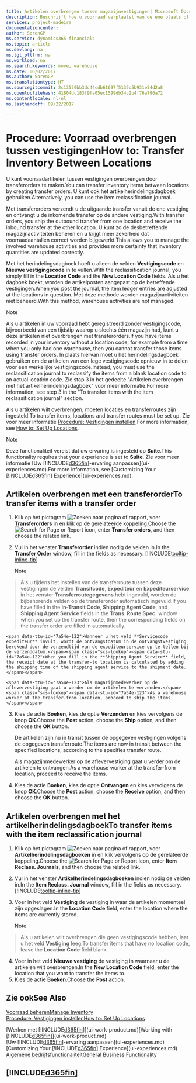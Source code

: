 ```yaml
---
title: Artikelen overbrengen tussen magazijnvestigingen| Microsoft Docs
description: Beschrijft hoe u voorraad verplaatst van de ene plaats of magazijn naar een andere, met het herindelingsdagboek of met transferorders.
services: project-madeira
documentationcenter: 
author: SorenGP
ms.service: dynamics365-financials
ms.topic: article
ms.devlang: na
ms.tgt_pltfrm: na
ms.workload: na
ms.search.keywords: move, warehouse
ms.date: 06/02/2017
ms.author: SorenGP
ms.translationtype: HT
ms.sourcegitcommit: 2c13559bb3dc44cdb61697f5135c5b931e34d2a8
ms.openlocfilehash: 41804dc183f9fa05ec1599db34c2b4f76a790a72
ms.contentlocale: nl-nl
ms.lasthandoff: 09/22/2017

---
```

# <a name="how-to-transfer-inventory-between-locations"></a><span data-ttu-id="7a54e-103">Procedure: Voorraad overbrengen tussen vestigingen</span><span class="sxs-lookup"><span data-stu-id="7a54e-103">How to: Transfer Inventory Between Locations</span></span>
<span data-ttu-id="7a54e-104">U kunt voorraadartikelen tussen vestigingen overbrengen door transferorders te maken.</span><span class="sxs-lookup"><span data-stu-id="7a54e-104">You can transfer inventory items between locations by creating transfer orders.</span></span> <span data-ttu-id="7a54e-105">U kunt ook het artikelherindelingsdagboek gebruiken.</span><span class="sxs-lookup"><span data-stu-id="7a54e-105">Alternatively, you can use the item reclassification journal.</span></span>

<span data-ttu-id="7a54e-106">Met transferorders verzendt u de uitgaande transfer vanuit de ene vestiging en ontvangt u de inkomende transfer op de andere vestiging.</span><span class="sxs-lookup"><span data-stu-id="7a54e-106">With transfer orders, you ship the outbound transfer from one location and receive the inbound transfer at the other location.</span></span> <span data-ttu-id="7a54e-107">U kunt zo de desbetreffende magazijnactiviteiten beheren en u krijgt meer zekerheid dat voorraadaantallen correct worden bijgewerkt.</span><span class="sxs-lookup"><span data-stu-id="7a54e-107">This allows you to manage the involved warehouse activities and provides more certainty that inventory quantities are updated correctly.</span></span>

<span data-ttu-id="7a54e-108">Met het herindelingsdagboek hoeft u alleen de velden **Vestigingscode** en **Nieuwe vestigingscode** in te vullen.</span><span class="sxs-lookup"><span data-stu-id="7a54e-108">With the reclassification journal, you simply fill in the **Location Code** and the **New Location Code** fields.</span></span> <span data-ttu-id="7a54e-109">Als u het dagboek boekt, worden de artikelposten aangepast op de betreffende vestigingen.</span><span class="sxs-lookup"><span data-stu-id="7a54e-109">When you post the journal, the item ledger entries are adjusted at the locations in question.</span></span> <span data-ttu-id="7a54e-110">Met deze methode worden magazijnactiviteiten niet beheerd.</span><span class="sxs-lookup"><span data-stu-id="7a54e-110">With this method, warehouse activities are not managed.</span></span>

> [!NOTE]  
>   <span data-ttu-id="7a54e-111">Als u artikelen in uw voorraad hebt geregistreerd zonder vestigingscode, bijvoorbeeld van een tijdstip waarop u slechts één magazijn had, kunt u deze artikelen niet overbrengen met transferorders.</span><span class="sxs-lookup"><span data-stu-id="7a54e-111">If you have items recorded in your inventory without a location code, for example from a time when you only had one warehouse, then you cannot transfer those items using transfer orders.</span></span> <span data-ttu-id="7a54e-112">In plaats hiervan moet u het herindelingsdagboek gebruiken om de artikelen van een lege vestigingscode opnieuw in te delen voor een werkelijke vestigingscode.</span><span class="sxs-lookup"><span data-stu-id="7a54e-112">Instead, you must use the reclassification journal to reclassify the items from a blank location code to an actual location code.</span></span>  <span data-ttu-id="7a54e-113">Zie stap 3 in het gedeelte "Artikelen overbrengen met het artikelherindelingsdagboek" voor meer informatie.</span><span class="sxs-lookup"><span data-stu-id="7a54e-113">For more information, see step 3 in the "To transfer items with the item reclassification journal" section.</span></span>

<span data-ttu-id="7a54e-114">Als u artikelen wilt overbrengen, moeten locaties en transferroutes zijn ingesteld.</span><span class="sxs-lookup"><span data-stu-id="7a54e-114">To transfer items, locations and transfer routes must be set up.</span></span> <span data-ttu-id="7a54e-115">Zie voor meer informatie [Procedure: Vestigingen instellen](inventory-how-setup-locations.md).</span><span class="sxs-lookup"><span data-stu-id="7a54e-115">For more information, see [How to: Set Up Locations](inventory-how-setup-locations.md).</span></span>

> [!NOTE]  
>   <span data-ttu-id="7a54e-116">Deze functionaliteit vereist dat uw ervaring is ingesteld op **Suite**.</span><span class="sxs-lookup"><span data-stu-id="7a54e-116">This functionality requires that your experience is set to **Suite**.</span></span> <span data-ttu-id="7a54e-117">Zie voor meer informatie [Uw [!INCLUDE[d365fin](includes/d365fin_md.md)]-ervaring aanpassen](ui-experiences.md).</span><span class="sxs-lookup"><span data-stu-id="7a54e-117">For more information, see [Customizing Your [!INCLUDE[d365fin](includes/d365fin_md.md)] Experience](ui-experiences.md).</span></span>

## <a name="to-transfer-items-with-a-transfer-order"></a><span data-ttu-id="7a54e-118">Artikelen overbrengen met een transferorder</span><span class="sxs-lookup"><span data-stu-id="7a54e-118">To transfer items with a transfer order</span></span>
1. <span data-ttu-id="7a54e-119">Klik op het pictogram ![Zoeken naar pagina of rapport](media/ui-search/search_small.png "pictogram Zoeken naar pagina of rapport"), voer **Transferorders** in en klik op de gerelateerde koppeling.</span><span class="sxs-lookup"><span data-stu-id="7a54e-119">Choose the ![Search for Page or Report](media/ui-search/search_small.png "Search for Page or Report icon") icon, enter **Transfer orders**, and then choose the related link.</span></span>
2. <span data-ttu-id="7a54e-120">Vul in het venster **Transferorder** indien nodig de velden in.</span><span class="sxs-lookup"><span data-stu-id="7a54e-120">In the **Transfer Order** window, fill in the fields as necessary.</span></span> [!INCLUDE[tooltip-inline-tip](includes/tooltip-inline-tip_md.md)]

    > [!NOTE]  
>   <span data-ttu-id="7a54e-121">Als u tijdens het instellen van de transferroute tussen deze vestigingen de velden **Transitcode**, **Expediteur** en **Expediteurservice** in het venster **Transferroutegegevens** hebt ingevuld, worden de bijbehorende velden op de transferorder automatisch ingevuld.</span><span class="sxs-lookup"><span data-stu-id="7a54e-121">If you have filled in the **In-Transit Code**, **Shipping Agent Code**, and **Shipping Agent Service** fields in the **Trans. Route Spec.** window when you set up the transfer route, then the corresponding fields on the transfer order are filled in automatically.</span></span>

    <span data-ttu-id="7a54e-122">Wanneer u het veld **Servicecode expediteur** invult, wordt de ontvangstdatum in de ontvangstvestiging berekend door de verzendtijd van de expediteurservice op te tellen bij de verzenddatum.</span><span class="sxs-lookup"><span data-stu-id="7a54e-122">When you fill in the **Shipping Agent Service** field, the receipt date at the transfer-to location is calculated by adding the shipping time of the shipping agent service to the shipment date.</span></span>

    <span data-ttu-id="7a54e-123">Als magazijnmedewerker op de aflevervestiging gaat u verder om de artikelen te verzenden.</span><span class="sxs-lookup"><span data-stu-id="7a54e-123">As a warehouse worker at the transfer-from location, proceed to ship the items.</span></span>
3. <span data-ttu-id="7a54e-124">Kies de actie **Boeken**, kies de optie **Verzenden** en kies vervolgens de knop **OK**.</span><span class="sxs-lookup"><span data-stu-id="7a54e-124">Choose the **Post** action, choose the **Ship** option, and then choose the **OK** button.</span></span>

    <span data-ttu-id="7a54e-125">De artikelen zijn nu in transit tussen de opgegeven vestigingen volgens de opgegeven transferroute.</span><span class="sxs-lookup"><span data-stu-id="7a54e-125">The items are now in transit between the specified locations, according to the specifies transfer route.</span></span>

    <span data-ttu-id="7a54e-126">Als magazijnmedewerker op de aflevervestiging gaat u verder om de artikelen te ontvangen.</span><span class="sxs-lookup"><span data-stu-id="7a54e-126">As a warehouse worker at the transfer-from location, proceed to receive the items.</span></span>
4. <span data-ttu-id="7a54e-127">Kies de actie **Boeken**, kies de optie **Ontvangen** en kies vervolgens de knop **OK**.</span><span class="sxs-lookup"><span data-stu-id="7a54e-127">Choose the **Post** action, choose the **Receive** option, and then choose the **OK** button.</span></span>

## <a name="to-transfer-items-with-the-item-reclassification-journal"></a><span data-ttu-id="7a54e-128">Artikelen overbrengen met het artikelherindelingsdagboek</span><span class="sxs-lookup"><span data-stu-id="7a54e-128">To transfer items with the item reclassification journal</span></span>
1. <span data-ttu-id="7a54e-129">Klik op het pictogram ![Zoeken naar pagina of rapport](media/ui-search/search_small.png "pictogram Zoeken naar pagina of rapport"), voer **Artikelherindelingsdagboeken** in en klik vervolgens op de gerelateerde koppeling.</span><span class="sxs-lookup"><span data-stu-id="7a54e-129">Choose the ![Search for Page or Report](media/ui-search/search_small.png "Search for Page or Report icon") icon, enter **Item Reclass. Journals**, and then choose the related link.</span></span>
2. <span data-ttu-id="7a54e-130">Vul in het venster **Artikelherindelingsdagboeken** indien nodig de velden in.</span><span class="sxs-lookup"><span data-stu-id="7a54e-130">In the **Item Reclass. Journal** window, fill in the fields as necessary.</span></span> [!INCLUDE[tooltip-inline-tip](includes/tooltip-inline-tip_md.md)]
3. <span data-ttu-id="7a54e-131">Voer in het veld **Vestiging** de vestiging in waar de artikelen momenteel zijn opgeslagen.</span><span class="sxs-lookup"><span data-stu-id="7a54e-131">In the **Location Code** field, enter the location where the items are currently stored.</span></span>

    > [!NOTE]  
>   <span data-ttu-id="7a54e-132">Als u artikelen wilt overbrengen die geen vestigingscode hebben, laat u het veld **Vestiging** leeg.</span><span class="sxs-lookup"><span data-stu-id="7a54e-132">To transfer items that have no location code, leave the **Location Code** field blank.</span></span>
4. <span data-ttu-id="7a54e-133">Voer in het veld **Nieuwe vestiging** de vestiging in waarnaar u de artikelen wilt overbrengen.</span><span class="sxs-lookup"><span data-stu-id="7a54e-133">In the **New Location Code** field, enter the location that you want to transfer the items to.</span></span>
5. <span data-ttu-id="7a54e-134">Kies de actie **Boeken**.</span><span class="sxs-lookup"><span data-stu-id="7a54e-134">Choose the **Post** action.</span></span>

## <a name="see-also"></a><span data-ttu-id="7a54e-135">Zie ook</span><span class="sxs-lookup"><span data-stu-id="7a54e-135">See Also</span></span>
[<span data-ttu-id="7a54e-136">Voorraad beheren</span><span class="sxs-lookup"><span data-stu-id="7a54e-136">Manage Inventory</span></span>](inventory-manage-inventory.md)  
[<span data-ttu-id="7a54e-137">Procedure: Vestigingen instellen</span><span class="sxs-lookup"><span data-stu-id="7a54e-137">How to: Set Up Locations</span></span>](inventory-how-setup-locations.md)  
  
<span data-ttu-id="7a54e-138">[Werken met [!INCLUDE[d365fin](includes/d365fin_md.md)]](ui-work-product.md)</span><span class="sxs-lookup"><span data-stu-id="7a54e-138">[Working with [!INCLUDE[d365fin](includes/d365fin_md.md)]](ui-work-product.md)</span></span>  
<span data-ttu-id="7a54e-139">[Uw [!INCLUDE[d365fin](includes/d365fin_md.md)]-ervaring aanpassen](ui-experiences.md)</span><span class="sxs-lookup"><span data-stu-id="7a54e-139">[Customizing Your [!INCLUDE[d365fin](includes/d365fin_md.md)] Experience](ui-experiences.md)</span></span>  
[<span data-ttu-id="7a54e-140">Algemene bedrijfsfunctionaliteit</span><span class="sxs-lookup"><span data-stu-id="7a54e-140">General Business Functionality</span></span>](ui-across-business-areas.md)

## [!INCLUDE[d365fin](includes/free_trial_md.md)]
